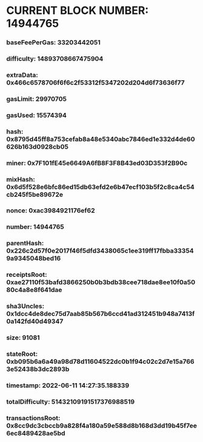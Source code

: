 # CURRENT BLOCK NUMBER: 14944765

### baseFeePerGas: 33203442051
### difficulty: 14893708667475904
### extraData: 0x466c6578706f6f6c2f53312f5347202d204d6f73636f77
### gasLimit: 29970705
### gasUsed: 15574394
### hash: 0x8795d45ff8a753cefab8a48e5340abc7846ed1e332d4de60626b163d0928cb05
### miner: 0x7F101fE45e6649A6fB8F3F8B43ed03D353f2B90c
### mixHash: 0x6d5f528e6bfc86ed15db63efd2e6b47ecf103b5f2c8ca4c54cb245f5be89672e
### nonce: 0xac3984921176ef62
### number: 14944765
### parentHash: 0x226c2d57f0e2017f46f5dfd3438065c1ee319ff17fbba333549a9345048bed16
### receiptsRoot: 0xae27110f53bafd3866250b0b3bdb38cee718dae8ee10f0a5080c4a8e8f641dae
### sha3Uncles: 0x1dcc4de8dec75d7aab85b567b6ccd41ad312451b948a7413f0a142fd40d49347
### size: 91081
### stateRoot: 0xb095b6a6a49a98d78d11604522dc0b1f94c02c2d7e15a7663e52438b3dc2893b
### timestamp: 2022-06-11 14:27:35.188339
### totalDifficulty: 51432109191517376988519
### transactionsRoot: 0x8cc9dc3cbccb9a828f4a180a59e588d8b168d3dd19b45f7ee6ec8489428ae5bd
